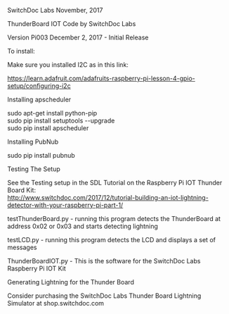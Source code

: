 SwitchDoc Labs November, 2017<BR>

ThunderBoard IOT Code by SwitchDoc Labs  

Version Pi003 December 2, 2017 - Initial Release

To install:

Make sure you installed I2C as in this link:

https://learn.adafruit.com/adafruits-raspberry-pi-lesson-4-gpio-setup/configuring-i2c

Installing apscheduler

sudo apt-get install python-pip<BR>
sudo pip install setuptools --upgrade<BR>
sudo pip install apscheduler<BR>

Installing PubNub<BR>

sudo pip install pubnub<BR>

Testing The Setup<BR>

See the Testing setup in the SDL Tutorial on the Raspberry Pi IOT Thunder Board Kit: <BR>
http://www.switchdoc.com/2017/12/tutorial-building-an-iot-lightning-detector-with-your-raspberry-pi-part-1/



testThunderBoard.py - running this program detects the ThunderBoard at address 0x02 or 0x03 and starts detecting lightning <BR>

testLCD.py - running this program detects the LCD and displays a set of messages<BR>

ThunderBoardIOT.py - This is the software for the SwitchDoc Labs Raspberry Pi IOT Kit <BR>

Generating Lightning for the Thunder Board<BR>

Consider purchasing the SwitchDoc Labs Thunder Board Lightning Simulator at shop.switchdoc.com  <BR> 



